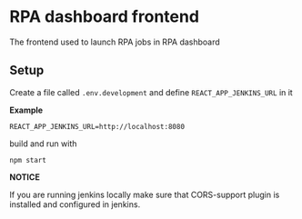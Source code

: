 # RPA dashboard frontend

The frontend used to launch RPA jobs in RPA dashboard

## Setup

Create a file called `.env.development` and define `REACT_APP_JENKINS_URL` in it

**Example**

    REACT_APP_JENKINS_URL=http://localhost:8080


build and run with

    npm start

**NOTICE**

If you are running jenkins locally make sure that CORS-support plugin is installed and configured in jenkins.

